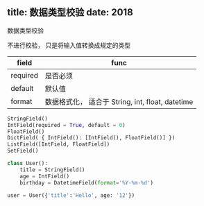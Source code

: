 title: 数据类型校验
date: 2018
---

数据类型校验

不进行校验， 只是将输入值转换成规定的类型


field    | func
-------- | ----
required | 是否必须
default  | 默认值
format | 数据格式化， 适合于 String, int, float, datetime


```python
StringField()
IntField(required = True, default = 0)
FloatField()
DictField( { IntField(): [IntField(), FloatField()] })
ListField([IntField, FloatField])
SetField()
```

```python
class User():
    title = StringField()
    age = IntField()
    birthday = DatetimeField(format='%Y-%m-%d')

user = User({'title':'Hello', age: '12'})
```
